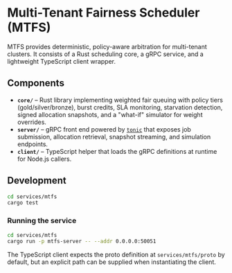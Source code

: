 # Multi-Tenant Fairness Scheduler (MTFS)

MTFS provides deterministic, policy-aware arbitration for multi-tenant clusters.
It consists of a Rust scheduling core, a gRPC service, and a lightweight
TypeScript client wrapper.

## Components

- **`core/`** – Rust library implementing weighted fair queuing with
  policy tiers (gold/silver/bronze), burst credits, SLA monitoring, starvation
  detection, signed allocation snapshots, and a "what-if" simulator for weight
  overrides.
- **`server/`** – gRPC front end powered by [`tonic`](https://github.com/hyperium/tonic)
  that exposes job submission, allocation retrieval, snapshot streaming, and
  simulation endpoints.
- **`client/`** – TypeScript helper that loads the gRPC definitions at runtime
  for Node.js callers.

## Development

```bash
cd services/mtfs
cargo test
```

### Running the service

```bash
cd services/mtfs
cargo run -p mtfs-server -- --addr 0.0.0.0:50051
```

The TypeScript client expects the proto definition at `services/mtfs/proto` by
default, but an explicit path can be supplied when instantiating the client.
